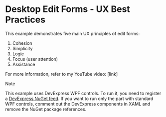 # Desktop Edit Forms - UX Best Practices

This example demonstrates five main UX principles of edit forms:

1. Cohesion  
2. Simplicity  
3. Logic  
4. Focus (user attention)  
5. Assistance  

For more information, refer to my YouTube video: [link]  

> [!Note]  
> This example uses DevExpress WPF controls. To run it, you need to register a [DevExpress NuGet feed](https://nuget.devexpress.com/). If you want to run only the part with standard WPF controls, comment out the DevExpress components in XAML and remove the NuGet package references.

